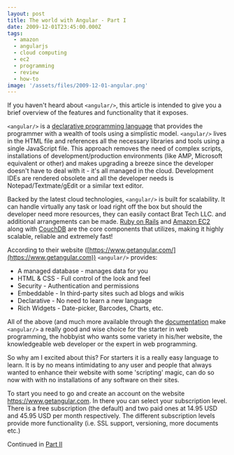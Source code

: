 ```yaml
---
layout: post
title: The world with Angular - Part I
date: 2009-12-01T23:45:00.000Z
tags:
  - amazon
  - angularjs
  - cloud computing
  - ec2
  - programming
  - review
  - how-to
image: '/assets/files/2009-12-01-angular.png'
---
```

If you haven't heard about `<angular/>`, this article is intended to give you a brief overview of the features and functionality that it exposes.

`<angular/>` is a [declarative programming language](https://www.britannica.com/EBchecked/topic/130670/computer-programming-language/248126/Declarative-languages#) that provides the programmer with a wealth of tools using a simplistic model. `<angular/>` lives in the HTML file and references all the necessary libraries and tools using a single JavaScript file. This approach removes the need of complex scripts, installations of development/production environments (like AMP, Microsoft equivalent or other) and makes upgrading a breeze since the developer doesn't have to deal with it - it's all managed in the cloud. Development IDEs are rendered obsolete and all the developer needs is Notepad/Textmate/gEdit or a similar text editor.

Backed by the latest cloud technologies, `<angular/>` is built for scalability. It can handle virtually any task or load right off the box but should the developer need more resources, they can easily contact Brat Tech LLC. and additional arrangements can be made. [Ruby on Rails](https://www.rubyonrails.org/) and [Amazon EC2](https://aws.amazon.com/ec2/) along with [CouchDB](https://couchdb.apache.org/) are the core components that  utilizes, making it highly scalable, reliable and extremely fast!

According to their website ([https://www.getangular.com/](https://www.getangular.com)) `<angular/>` provides:

* A managed database - manages data for you
* HTML & CSS - Full control of the look and feel
* Security - Authentication and permissions
* Embeddable - In third-party sites such ad blogs and wikis
* Declarative - No need to learn a new language
* Rich Widgets - Date-picker, Barcodes, Charts, etc.

All of the above (and much more available through the [documentation](https://docs.angularjs.org/guide) make `<angular/>` a really good and wise choice for the starter in web programming, the hobbyist who wants some variety in his/her website, the knowledgeable web developer or the expert in web programming.

So why am I excited about this? For starters it is a really easy language to learn. It is by no means intimidating to any user and people that always wanted to enhance their website with some 'scripting' magic, can do so now with  with no installations of any software on their sites.

To start you need to go and create an account on the  website https://www.getangular.com. In there you can select your subscription level. There is a free subscription (the default) and two paid ones at 14.95 USD and 45.95 USD per month respectively. The different subscription levels provide more functionality (i.e. SSL support, versioning, more documents etc.)

Continued in [Part II](/post/world-with-angular-part-ii)
